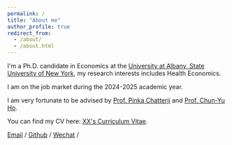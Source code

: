 ```yaml
---
permalink: /
title: "About me"
author_profile: true
redirect_from: 
  - /about/
  - /about.html
---
```



I'm a Ph.D. candidate in Economics at the [University at Albany, State University of New York](https://www.albany.edu/), my research interests includes Health Economics.

I am on the job market during the 2024-2025 academic year.

I am very fortunate to be advised by [Prof. Pinka Chatterji](https://pinkachatterji.com/) and [Prof. Chun-Yu Ho](https://sites.google.com/site/chunyuho/). 

You can find my CV here: [XX's Curriculum Vitae](../assets/CV_Yiran_Han_academic.pdf).

[Email](mailto:yhan7@albany.edu) / [Github](https://github.com/hamhammimi) / [Wechat](../images/headshot.jpg) /

